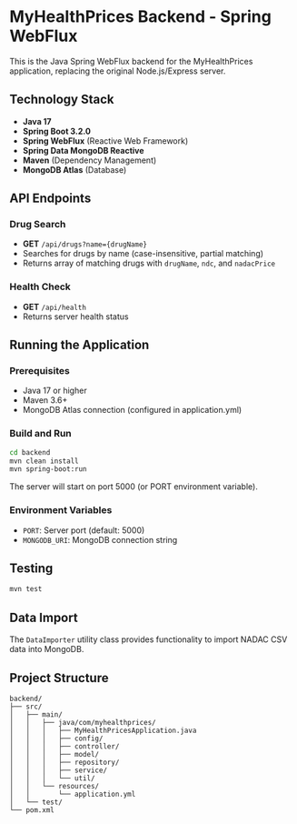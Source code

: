 # MyHealthPrices Backend - Spring WebFlux

This is the Java Spring WebFlux backend for the MyHealthPrices application, replacing the original Node.js/Express server.

## Technology Stack

- **Java 17**
- **Spring Boot 3.2.0**
- **Spring WebFlux** (Reactive Web Framework)
- **Spring Data MongoDB Reactive**
- **Maven** (Dependency Management)
- **MongoDB Atlas** (Database)

## API Endpoints

### Drug Search
- **GET** `/api/drugs?name={drugName}`
- Searches for drugs by name (case-insensitive, partial matching)
- Returns array of matching drugs with `drugName`, `ndc`, and `nadacPrice`

### Health Check
- **GET** `/api/health`
- Returns server health status

## Running the Application

### Prerequisites
- Java 17 or higher
- Maven 3.6+
- MongoDB Atlas connection (configured in application.yml)

### Build and Run
```bash
cd backend
mvn clean install
mvn spring-boot:run
```

The server will start on port 5000 (or PORT environment variable).

### Environment Variables
- `PORT`: Server port (default: 5000)
- `MONGODB_URI`: MongoDB connection string

## Testing
```bash
mvn test
```

## Data Import
The `DataImporter` utility class provides functionality to import NADAC CSV data into MongoDB.

## Project Structure
```
backend/
├── src/
│   ├── main/
│   │   ├── java/com/myhealthprices/
│   │   │   ├── MyHealthPricesApplication.java
│   │   │   ├── config/
│   │   │   ├── controller/
│   │   │   ├── model/
│   │   │   ├── repository/
│   │   │   ├── service/
│   │   │   └── util/
│   │   └── resources/
│   │       └── application.yml
│   └── test/
└── pom.xml
```
